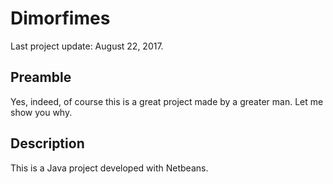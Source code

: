 # Dimorfimes
Last project update: August 22, 2017.

## Preamble
Yes, indeed, of course this is a great project made by a greater man. Let me show you why.

## Description
This is a Java project developed with Netbeans.
